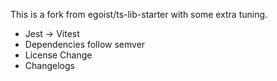 This is a fork from egoist/ts-lib-starter with some extra tuning.

- Jest -> Vitest
- Dependencies follow semver
- License Change
- Changelogs
